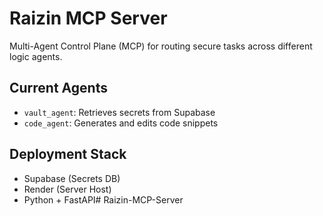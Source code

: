 # Raizin MCP Server

Multi-Agent Control Plane (MCP) for routing secure tasks across different logic agents.

## Current Agents
- `vault_agent`: Retrieves secrets from Supabase
- `code_agent`: Generates and edits code snippets

## Deployment Stack
- Supabase (Secrets DB)
- Render (Server Host)
- Python + FastAPI# Raizin-MCP-Server
